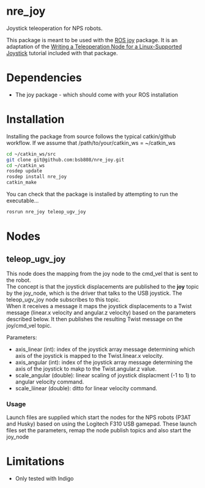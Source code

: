 # nre_joy
Joystick teleoperation for NPS robots.

This package is meant to be used with the [ROS joy](http://wiki.ros.org/joy) package.  It is an adaptation of the 
[Writing a Teleoperation Node for a Linux-Supported Joystick](http://wiki.ros.org/joy/Tutorials/WritingTeleopNode) tutorial included with that package.

# Dependencies
 * The joy package - which should come with your ROS installation
 
# Installation
Installing the package from source follows the typical catkin/github workflow.  If we assume 
that /path/to/your/catkin_ws = ~/catkin_ws

```bash
cd ~/catkin_ws/src
git clone git@github.com:bsb808/nre_joy.git
cd ~/catkin_ws
rosdep update
rosdep install nre_joy
catkin_make
```
You can check that the package is installed by attempting to run the executable...

```bash
rosrun nre_joy teleop_ugv_joy 
```

# Nodes
## teleop_ugv_joy
This node does the mapping from the joy node to the cmd_vel that is sent to the robot.  
The concept is that the joystick displacements are published to the **joy** topic by the 
joy_node, which is the driver that talks to the USB joystick.  The teleop_ugv_joy node subscribes to this topic.  
When it receives a message it maps the joystick displacements to a Twist message (linear.x velocity and angular.z velocity)
based on the parameters described below.  It then publishes the resulting Twist message on the joy/cmd_vel topic.

Parameters:
 * axis_linear (int): index of the joystick array message determining which axis of the joystick is mapped to the Twist.linear.x velocity.
 * axis_angular (int): index of the joystick array message determining the axis of the joystick to makp to the Twist.angular.z value.
 * scale_angular (double): linear scaling of joystick displacment (-1 to 1) to angular velocity command.
 * scale_liinear (double): ditto for linear velocity command.

### Usage
Launch files are supplied which start the nodes for the NPS robots (P3AT and Husky) based on using the Logitech F310 USB gamepad.
These launch files set the parameters, remap the node publish topics and also start the joy_node

# Limitations
 * Only tested with Indigo
